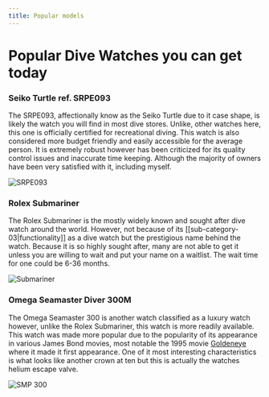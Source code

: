 ```yaml
---
title: Popular models
---
```

# Popular Dive Watches you can get today

### Seiko Turtle ref. SRPE093

The SRPE093, affectionally know as the Seiko Turtle due to it case shape, is likely the watch you will find in most dive stores. Unlike, other watches here, this one is officially certified for recreational diving. This watch is also considered more budget friendly and easily accessible for the average person. It is extremely robust however has been criticized for its quality control issues and inaccurate time keeping. Although the majority of owners have been very satisfied with it, including myself.

![SRPE093](https://seikousa.com/cdn/shop/products/SRPE93_1_cc36718a-b6bb-4ed8-a66b-5346dd475784_450x450.png?v=1744226849)

### Rolex Submariner

The Rolex Submariner is the mostly widely known and sought after dive watch around the world. However, not because of its [[sub-category-03|functionality]] as a dive watch but the prestigious name behind the watch. Because it is so highly sought after, many are not able to get it unless you are willing to wait and put your name on a waitlist. The wait time for one could be 6-36 months.

![Submariner](https://monochrome-watches.com/wp-content/uploads/2020/08/Rolex-Submariner-41mm-124060-no-date-Steel-2020-review-20-2048x2048.jpg) 

### Omega Seamaster Diver 300M

The Omega Seamaster 300 is another watch classified as a luxury watch however, unlike the Rolex Submariner, this watch is more readily available. This watch was made more popular due to the popularity of its appearance in various James Bond movies, most notable the 1995 movie [Goldeneye](https://www.imdb.com/title/tt0113189/) where it made it first appearance. One of it most interesting characteristics is what looks like another crown at ten but this is actually the watches helium escape valve.

![SMP 300](https://www.omegawatches.com/media/catalog/product/o/m/omega-seamaster-diver-300m-co-axial-master-chronometer-42-mm-21030422001001-23ffb2.png?w=700)
